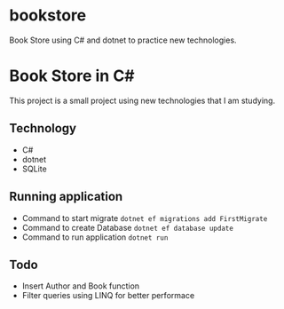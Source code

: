# bookstore
Book Store using C# and dotnet to practice new technologies.

# Book Store in C# 

This project is a small project using new technologies that I am studying.

## Technology

* C#
* dotnet
* SQLite

## Running application

* Command to start migrate `dotnet ef migrations add FirstMigrate`
* Command to create Database `dotnet ef database update`
* Command to run application `dotnet run`

## Todo

* Insert Author and Book function
* Filter queries using LINQ for better performace
